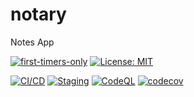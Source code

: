 # notary
Notes App

[![first-timers-only](https://img.shields.io/badge/first--timers--only-friendly-blue.svg?style=flat-square)](https://www.firsttimersonly.com/)
[![License: MIT](https://img.shields.io/badge/License-MIT-yellow.svg)](https://opensource.org/licenses/MIT)

[![CI/CD](https://github.com/khushalbhardwaj-0111/notary-API/actions/workflows/ci.yml/badge.svg?branch=dev)](https://github.com/khushalbhardwaj-0111/notary-API/actions/workflows/ci.yml)
[![Staging](https://github.com/khushalbhardwaj-0111/notary-API/actions/workflows/deploy-staging.yml/badge.svg?branch=dev)](https://github.com/khushalbhardwaj-0111/notary-API/actions/workflows/deploy-staging.yml)
[![CodeQL](https://github.com/khushalbhardwaj-0111/notary-API/actions/workflows/codeql-analysis.yml/badge.svg?branch=dev)](https://github.com/khushalbhardwaj-0111/notary-API/actions/workflows/codeql-analysis.yml)
[![codecov](https://codecov.io/gh/khushalbhardwaj-0111/notary-API/branch/dev/graph/badge.svg?token=PXFRYWQWKS)](https://codecov.io/gh/khushalbhardwaj-0111/notary-API)
